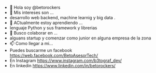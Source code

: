 - 👋 Hola soy @betorockers
- 👀 Mis intereses son ...
- desarrollo web backend, machine learnig y big data .
- 🌱 ACtualmente estoy aprendiendo ...
- lenguaje Python y sus framework y librerias
- 💞️ Busco colaborar en ...
- alguans startup y comenzar como junior en alguna empresa de la zona
- 📫 Como llegar a mi...
- Puedes buscarme un facebook https://web.facebook.com/BetoAsesorTech/
- En Instagram https://www.instagram.com/b3tograf_dev/
- En linkedin https://www.linkedin.com/in/betorockers/

<!---
betorockers/betorockers is a ✨ special ✨ repository because its `README.md` (this file) appears on your GitHub profile.
You can click the Preview link to take a look at your changes.
--->
